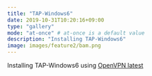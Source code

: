 ```yaml
---
title: "TAP-Windows6"
date: 2019-10-31T10:20:16+09:00
type: "gallery"
mode: "at-once" # at-once is a default value
description: "Installing TAP-Windows6"
image: images/feature2/bam.png
---
```


Installing TAP-Windows6 using [OpenVPN latest](https://build.openvpn.net/downloads/releases/latest/)
